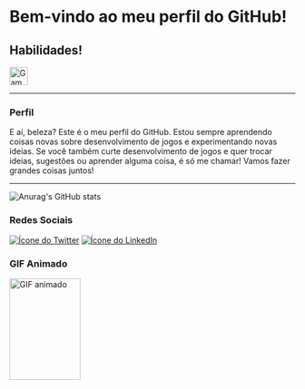 <h1>Bem-vindo ao meu perfil do GitHub!</h1>

<h2>Habilidades!</h2>

<img src="https://uploaddeimagens.com.br/images/004/406/885/original/Icon.png?1679778236" alt="Game Maker Icon" width="32" height="32">

<hr>
<h3>Perfil</h3>
E aí, beleza? Este é o meu perfil do GitHub. Estou sempre aprendendo coisas novas sobre desenvolvimento de jogos e experimentando novas ideias.
Se você também curte desenvolvimento de jogos e quer trocar ideias, sugestões ou aprender alguma coisa, é só me chamar! Vamos fazer grandes coisas juntos!
<hr>

![Anurag's GitHub stats](https://github-readme-stats.vercel.app/api?username=zackmartins&show_icons=true&bg_color=00000000)

<h3>Redes Sociais</h3>
<a href="https://twitter.com/seu_twitter"><img src="https://img.icons8.com/color/50/000000/twitter--v2.png" alt="Ícone do Twitter"></a> 
<a href="https://www.linkedin.com/in/seu_perfil_do_linkedin/"><img src="https://img.icons8.com/color/50/000000/linkedin.png" alt="Ícone do LinkedIn"></a>

<h3>GIF Animado</h3>
<img src="https://pa1.narvii.com/6909/c92d8f3b7babc938ab6686671f207a33c56e3e35r1-500-719_hq.gif" alt="GIF animado" width="125" height="179">
